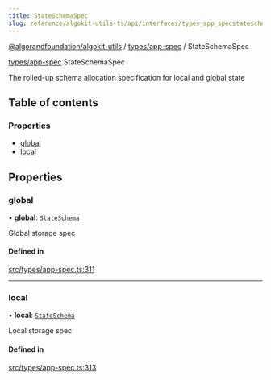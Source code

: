```yaml
---
title: StateSchemaSpec
slug: reference/algokit-utils-ts/api/interfaces/types_app_specstateschemaspec
---
```

[@algorandfoundation/algokit-utils](/reference/algokit-utils-ts/api/overview) / [types/app-spec](/reference/algokit-utils-ts/api/modules/types_app_spec/) / StateSchemaSpec



[types/app-spec](/reference/algokit-utils-ts/api/modules/types_app_spec/).StateSchemaSpec

The rolled-up schema allocation specification for local and global state

## Table of contents

### Properties

- [global](#global)
- [local](#local)

## Properties

### global

• **global**: [`StateSchema`](/reference/algokit-utils-ts/api/modules/types_app_spec/#stateschema)

Global storage spec

#### Defined in

[src/types/app-spec.ts:311](https://github.com/algorandfoundation/algokit-utils-ts/blob/main/src/types/app-spec.ts#L311)

___

### local

• **local**: [`StateSchema`](/reference/algokit-utils-ts/api/modules/types_app_spec/#stateschema)

Local storage spec

#### Defined in

[src/types/app-spec.ts:313](https://github.com/algorandfoundation/algokit-utils-ts/blob/main/src/types/app-spec.ts#L313)